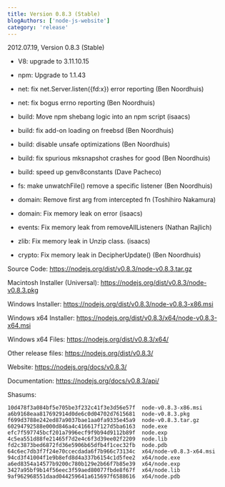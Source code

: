 ```yaml
---
title: Version 0.8.3 (Stable)
blogAuthors: ['node-js-website']
category: 'release'
---
```


2012.07.19, Version 0.8.3 (Stable)

* V8: upgrade to 3.11.10.15

* npm: Upgrade to 1.1.43

* net: fix net.Server.listen({fd:x}) error reporting (Ben Noordhuis)

* net: fix bogus errno reporting (Ben Noordhuis)

* build: Move npm shebang logic into an npm script (isaacs)

* build: fix add-on loading on freebsd (Ben Noordhuis)

* build: disable unsafe optimizations (Ben Noordhuis)

* build: fix spurious mksnapshot crashes for good (Ben Noordhuis)

* build: speed up genv8constants (Dave Pacheco)

* fs: make unwatchFile() remove a specific listener (Ben Noordhuis)

* domain: Remove first arg from intercepted fn (Toshihiro Nakamura)

* domain: Fix memory leak on error (isaacs)

* events: Fix memory leak from removeAllListeners (Nathan Rajlich)

* zlib: Fix memory leak in Unzip class. (isaacs)

* crypto: Fix memory leak in DecipherUpdate() (Ben Noordhuis)

Source Code: https://nodejs.org/dist/v0.8.3/node-v0.8.3.tar.gz

Macintosh Installer (Universal): https://nodejs.org/dist/v0.8.3/node-v0.8.3.pkg

Windows Installer: https://nodejs.org/dist/v0.8.3/node-v0.8.3-x86.msi

Windows x64 Installer: https://nodejs.org/dist/v0.8.3/x64/node-v0.8.3-x64.msi

Windows x64 Files: https://nodejs.org/dist/v0.8.3/x64/

Other release files: https://nodejs.org/dist/v0.8.3/

Website: https://nodejs.org/docs/v0.8.3/

Documentation: https://nodejs.org/docs/v0.8.3/api/

Shasums:

```
10d478f3a084bf5e705be3f232c41f3e3d56e57f  node-v0.8.3-x86.msi
a6b9168eaa817692914d0de6c0d04702d7615681  node-v0.8.3.pkg
f699d3788e242ed87a9037bae1aa0fa9335e45a9  node-v0.8.3.tar.gz
60294792588e000d846a4c416617f127d5ba6163  node.exe
efc7f597745bcf201a7996ecf9f9b94d9112b89f  node.exp
4c5ea551d88fe21465f7d2e4c6f3d39ee02f2209  node.lib
fd2c3873bed6872fd36e5906b65dfb4f1cec32fb  node.pdb
64c6ec7db3f7f24e70ccecdada6f7b966c73134c  x64/node-v0.8.3-x64.msi
94cd3f41004f1e9b8efd8d4a337b6154c1d5fee2  x64/node.exe
a6ed8354a14577b9200c780b129e2b66f7b85e39  x64/node.exp
3427a95bf9b14f56eec3f59aed80077fbde8f67f  x64/node.lib
9af962968551daad044259641a615697f6588616  x64/node.pdb
```
